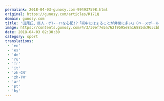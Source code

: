 ```yaml
---
permalink: 2018-04-03-gunosy.com-994937598.html
original: https://gunosy.com/articles/R171Q
domain: gunosy.com
title: '田尾氏、巨人・ゲレーロを心配!?「術中にはまることが非常に多い」（ベースボールキング） - グノシー'
image: https://contents.gunosy.com/4/3/30ef7e5a762f9595e8a16885dc965cbb_content.jpg
date: 2018-04-03 02:30:30
category: sport
translations: 
 - 'en'
 - 'es'
 - 'de'
 - 'ru'
 - 'fr'
 - 'it'
 - 'zh-CN'
 - 'zh-TW'
 - 'ar'
 - 'pt'
 - 'hy'
---
```


